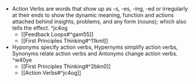 - Action Verbs are words that show up as -s, -es, -ing, -ed or irregularly at their ends to show the dynamic meaning, function and actions attached behind insights, problems, and any form (nouns); which also tells the effect. ^jc4og
    - [[Feedback Loops#^gam55]]
    - [[First Principles Thinking#^11kml]]
- Hyponyms specify action verbs, Hypernyms simplify action verbs, Synonyms relate action verbs and Antonyms change action verbs. ^w40ye
    - [[First Principles Thinking#^2bkn0]]
    - [[Action Verbs#^jc4og]]